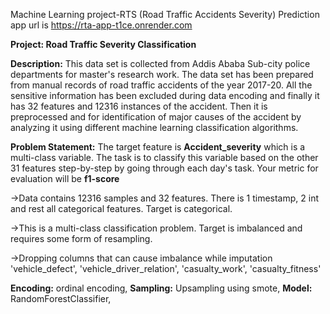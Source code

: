 Machine Learning project-RTS 
(Road Traffic Accidents Severity) Prediction app url is  https://rta-app-t1ce.onrender.com 


**Project: Road Traffic Severity Classification**

**Description:** This data set is collected from Addis Ababa Sub-city police departments for master's research work. The data set has been prepared from manual records of road traffic accidents of the year 2017-20. All the sensitive information has been excluded during data encoding and finally it has 32 features and 12316 instances of the accident. Then it is preprocessed and for identification of major causes of the accident by analyzing it using different machine learning classification algorithms.

**Problem Statement:** The target feature is **Accident_severity** which is a multi-class variable. The task is to classify this variable based on the other 31 features step-by-step by going through each day's task. Your metric for evaluation will be **f1-score**

->Data contains 12316 samples and 32 features. There is 1 timestamp, 2 int and rest all categorical features. Target is categorical.

->This is a multi-class classification problem. Target is imbalanced and requires some form of resampling.

->Dropping columns that can cause imbalance while imputation 'vehicle_defect', 'vehicle_driver_relation', 'casualty_work', 'casualty_fitness'

**Encoding:** ordinal encoding, 
**Sampling:** Upsampling using smote, 
**Model:** RandomForestClassifier, 

